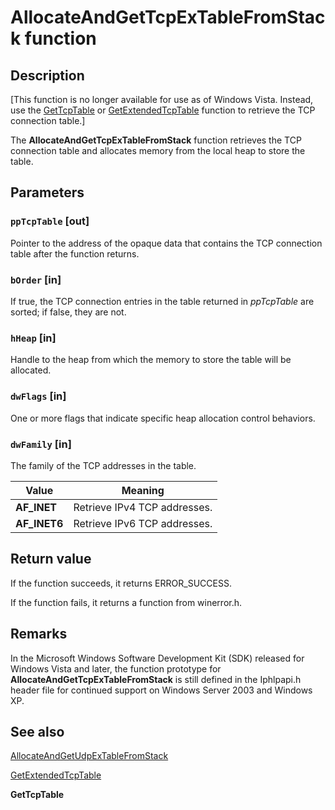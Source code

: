# AllocateAndGetTcpExTableFromStack function

## Description

[This function is no longer available for use as of Windows Vista. Instead, use the
[GetTcpTable](https://learn.microsoft.com/windows/desktop/api/iphlpapi/nf-iphlpapi-gettcptable) or [GetExtendedTcpTable](https://learn.microsoft.com/windows/desktop/api/iphlpapi/nf-iphlpapi-getextendedtcptable) function to retrieve the TCP connection table.]

The **AllocateAndGetTcpExTableFromStack** function retrieves the TCP connection table and allocates memory from the local heap to store the table.

## Parameters

### `ppTcpTable` [out]

Pointer to the address of the opaque data that contains the TCP connection table after the function returns.

### `bOrder` [in]

If true, the TCP connection entries in the table returned in *ppTcpTable* are sorted; if false, they are not.

### `hHeap` [in]

Handle to the heap from which the memory to store the table will be allocated.

### `dwFlags` [in]

One or more flags that indicate specific heap allocation control behaviors.

### `dwFamily` [in]

The family of the TCP addresses in the table.

| Value | Meaning |
| --- | --- |
| **AF_INET** | Retrieve IPv4 TCP addresses. |
| **AF_INET6** | Retrieve IPv6 TCP addresses. |

## Return value

If the function succeeds, it returns ERROR_SUCCESS.

If the function fails, it returns a function from winerror.h.

## Remarks

In the Microsoft Windows Software Development Kit (SDK) released for Windows Vista and later, the function prototype for **AllocateAndGetTcpExTableFromStack** is still defined in the Iphlpapi.h header file for continued support on Windows Server 2003 and Windows XP.

## See also

[AllocateAndGetUdpExTableFromStack](https://learn.microsoft.com/windows/desktop/api/iphlpapi/nf-iphlpapi-allocateandgetudpextablefromstack)

[GetExtendedTcpTable](https://learn.microsoft.com/windows/desktop/api/iphlpapi/nf-iphlpapi-getextendedtcptable)

**GetTcpTable**